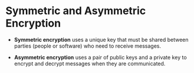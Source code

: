 # Symmetric and Asymmetric Encryption
* **Symmetric encryption** uses a unique key that must be shared between parties (people or software) who need to receive messages.

* **Asymmetric encryption** uses a pair of public keys and a private key to encrypt and decrypt messages when they are communicated.
